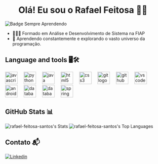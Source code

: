 <h1 align="center">Olá! Eu sou o Rafael Feitosa 🖐🏾</h1> 

![Badge Sempre Aprendendo](http://img.shields.io/static/v1?label=STATUS&message=SEMPRE%20APRENDENDO&color=GREEN&style=for-the-badge)

<ul>
  <li>👨🏾‍💻 Formado em Análise e Desenvolvimento de Sistema na FIAP</li>
  <li>🚀 Aprendendo constantemente e explorando o vasto universo da programação. </li>
</ul>

<h2>Language and tools 🖥️🛠️</h2>
<div align="left">
  <img src="https://cdn.jsdelivr.net/gh/devicons/devicon/icons/javascript/javascript-original.svg" height="40" alt="javascript logo"  />
  <img width="12" />
  <img src="https://cdn.jsdelivr.net/gh/devicons/devicon/icons/python/python-original.svg" height="40" alt="python logo"  />
  <img width="12" />
  <img src="https://cdn.jsdelivr.net/gh/devicons/devicon/icons/java/java-original.svg" height="40" alt="java logo"  />
  <img width="12" />
  <img src="https://cdn.jsdelivr.net/gh/devicons/devicon/icons/html5/html5-original.svg" height="40" alt="html5 logo"  />
  <img width="12" />
  <img src="https://cdn.jsdelivr.net/gh/devicons/devicon/icons/css3/css3-original.svg" height="40" alt="css3 logo"  />
  <img width="12" />
  <img src="https://cdn.jsdelivr.net/gh/devicons/devicon/icons/git/git-original.svg" height="40" alt="git logo"  />
  <img width="12" />
  <img src="https://skillicons.dev/icons?i=github" height="40" alt="github logo" />
  <img width="12" />
  <img src="https://cdn.jsdelivr.net/gh/devicons/devicon/icons/vscode/vscode-original.svg" height="40" alt="vscode logo" />
  <img width="12" />
  <img src="https://cdn.jsdelivr.net/gh/devicons/devicon@latest/icons/androidstudio/androidstudio-original.svg" height="40" alt="android studio"/>
  <img width="12" />
  <img src="https://cdn.jsdelivr.net/gh/devicons/devicon@latest/icons/sqldeveloper/sqldeveloper-original.svg" height="40" alt="database oracle logo"/>
  <img width="12" />
  <img src="https://cdn.jsdelivr.net/gh/devicons/devicon@latest/icons/mongodb/mongodb-original-wordmark.svg" height="40" alt="database oracle logo"/>
  <img width="12" />
  <img src="https://cdn.jsdelivr.net/gh/devicons/devicon@latest/icons/spring/spring-original-wordmark.svg" height="40" alt="spring boot"/>          
  <img width="12" />


</div>


<h2>GitHub Stats 📊</h2>

![rafael-feitosa-santos's Stats](https://github-readme-stats.vercel.app/api?username=rafael-feitosa-santos&theme=tokyonight&show_icons=true&hide_border=false&count_private=true)
![rafael-feitosa-santos's Top Languages](https://github-readme-stats.vercel.app/api/top-langs/?username=rafael-feitosa-santos&theme=tokyonight&show_icons=true&hide_border=false&layout=compact)

<h2>Contato 📬</h2>

[![Linkedin](https://img.shields.io/badge/LinkedIn-0077B5?style=for-the-badge&logo=linkedin&logoColor=white)](https://www.linkedin.com/in/rafaelfeitosa-dev//)

